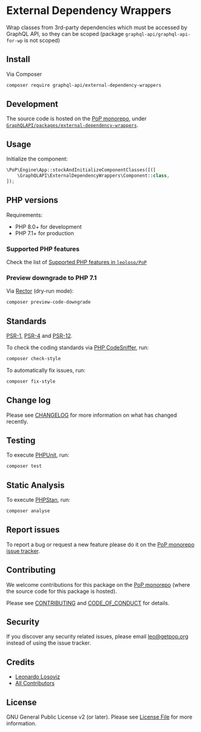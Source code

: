 # External Dependency Wrappers

<!--
[![Build Status][ico-travis]][link-travis]
[![Quality Score][ico-code-quality]][link-code-quality]
[![Software License][ico-license]](LICENSE.md)
[![Latest Version on Packagist][ico-version]][link-packagist]
[![Coverage Status][ico-scrutinizer]][link-scrutinizer]
[![Total Downloads][ico-downloads]][link-downloads]
-->

Wrap classes from 3rd-party dependencies which must be accessed by GraphQL API, so they can be scoped (package `graphql-api/graphql-api-for-wp` is not scoped)

## Install

Via Composer

``` bash
composer require graphql-api/external-dependency-wrappers
```

## Development

The source code is hosted on the [PoP monorepo](https://github.com/leoloso/PoP), under [`GraphQLAPI/packages/external-dependency-wrappers`](https://github.com/leoloso/PoP/tree/master/layers/GraphQLAPI/packages/external-dependency-wrappers).

## Usage

Initialize the component:

``` php
\PoP\Engine\App::stockAndInitializeComponentClasses([([
    \GraphQLAPI\ExternalDependencyWrappers\Component::class,
]);
```

## PHP versions

Requirements:

- PHP 8.0+ for development
- PHP 7.1+ for production

### Supported PHP features

Check the list of [Supported PHP features in `leoloso/PoP`](https://github.com/leoloso/PoP/blob/master/docs/supported-php-features.md)

### Preview downgrade to PHP 7.1

Via [Rector](https://github.com/rectorphp/rector) (dry-run mode):

```bash
composer preview-code-downgrade
```

## Standards

[PSR-1](https://www.php-fig.org/psr/psr-1), [PSR-4](https://www.php-fig.org/psr/psr-4) and [PSR-12](https://www.php-fig.org/psr/psr-12).

To check the coding standards via [PHP CodeSniffer](https://github.com/squizlabs/PHP_CodeSniffer), run:

``` bash
composer check-style
```

To automatically fix issues, run:

``` bash
composer fix-style
```

## Change log

Please see [CHANGELOG](CHANGELOG.md) for more information on what has changed recently.

## Testing

To execute [PHPUnit](https://phpunit.de/), run:

``` bash
composer test
```

## Static Analysis

To execute [PHPStan](https://github.com/phpstan/phpstan), run:

``` bash
composer analyse
```

## Report issues

To report a bug or request a new feature please do it on the [PoP monorepo issue tracker](https://github.com/leoloso/PoP/issues).

## Contributing

We welcome contributions for this package on the [PoP monorepo](https://github.com/leoloso/PoP) (where the source code for this package is hosted).

Please see [CONTRIBUTING](CONTRIBUTING.md) and [CODE_OF_CONDUCT](CODE_OF_CONDUCT.md) for details.

## Security

If you discover any security related issues, please email leo@getpop.org instead of using the issue tracker.

## Credits

- [Leonardo Losoviz][link-author]
- [All Contributors][link-contributors]

## License

GNU General Public License v2 (or later). Please see [License File](LICENSE.md) for more information.

[ico-version]: https://img.shields.io/packagist/v/graphql-api/external-dependency-wrappers.svg?style=flat-square
[ico-license]: https://img.shields.io/badge/license-GPLv2-brightgreen.svg?style=flat-square
[ico-travis]: https://img.shields.io/travis/graphql-api/external-dependency-wrappers/master.svg?style=flat-square
[ico-scrutinizer]: https://img.shields.io/scrutinizer/coverage/g/graphql-api/external-dependency-wrappers.svg?style=flat-square
[ico-code-quality]: https://img.shields.io/scrutinizer/g/graphql-api/external-dependency-wrappers.svg?style=flat-square
[ico-downloads]: https://img.shields.io/packagist/dt/graphql-api/external-dependency-wrappers.svg?style=flat-square

[link-packagist]: https://packagist.org/packages/graphql-api/external-dependency-wrappers
[link-travis]: https://travis-ci.org/graphql-api/external-dependency-wrappers
[link-scrutinizer]: https://scrutinizer-ci.com/g/graphql-api/external-dependency-wrappers/code-structure
[link-code-quality]: https://scrutinizer-ci.com/g/graphql-api/external-dependency-wrappers
[link-downloads]: https://packagist.org/packages/graphql-api/external-dependency-wrappers
[link-author]: https://github.com/leoloso
[link-contributors]: ../../../../../../contributors
